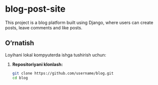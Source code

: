 # blog-post-site
This project is a blog platform built using Django, where users can create posts, leave comments and like posts.

## O‘rnatish

Loyihani lokal kompyuterda ishga tushirish uchun:

1. **Repositoriyani klonlash:**
   ```bash
   git clone https://github.com/username/blog.git
   cd blog
